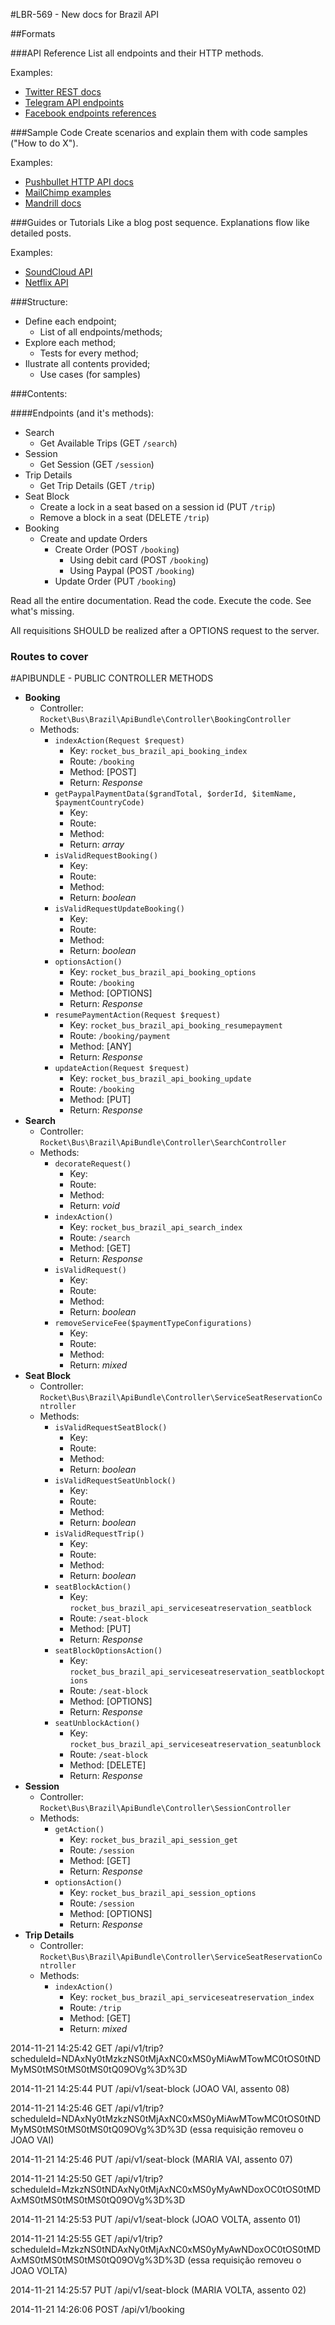#LBR-569 - New docs for Brazil API

##Formats

###API Reference
List all endpoints and their HTTP methods.

Examples:

- [Twitter REST docs](https://dev.twitter.com/rest/public)
- [Telegram API endpoints](https://core.telegram.org/methods)
- [Facebook endpoints references](https://developers.facebook.com/docs/graph-api/reference/v2.2/)

###Sample Code
Create scenarios and explain them with code samples ("How to do X").

Examples:

- [Pushbullet HTTP API docs](https://docs.pushbullet.com/http/)
- [MailChimp examples](https://apidocs.mailchimp.com/api/example-code/)
- [Mandrill docs](https://mandrillapp.com/api/docs/)

###Guides or Tutorials
Like a blog post sequence. Explanations flow like detailed posts.

Examples:

- [SoundCloud API](https://developers.soundcloud.com/docs/api/guide)
- [Netflix API](http://api-portal.anypoint.mulesoft.com/netflix/api/netflix-rest-api)


###Structure:

- Define each endpoint;
    - List of all endpoints/methods;
- Explore each method;
    - Tests for every method;
- Ilustrate all contents provided;
    - Use cases (for samples)

###Contents:

####Endpoints (and it's methods):

- Search
    - Get Available Trips (GET `/search`)
- Session
    - Get Session (GET `/session`)
- Trip Details
    - Get Trip Details (GET `/trip`)
- Seat Block
    - Create a lock in a seat based on a session id (PUT `/trip`)
    - Remove a block in a seat (DELETE `/trip`)
- Booking
    - Create and update Orders
        - Create Order (POST `/booking`)
            - Using debit card (POST `/booking`)
            - Using Paypal (POST `/booking`)
        - Update Order (PUT `/booking`)

Read all the entire documentation. Read the code. Execute the code. See what's missing.

All requisitions SHOULD be realized after a OPTIONS request to the server.

### Routes to cover


#APIBUNDLE - PUBLIC CONTROLLER METHODS

- **Booking**
    - Controller: `Rocket\Bus\Brazil\ApiBundle\Controller\BookingController`
    - Methods:
        - `indexAction(Request $request)`
            - Key: `rocket_bus_brazil_api_booking_index`
            - Route: `/booking`
            - Method: [POST]
            - Return: _Response_
        - `getPaypalPaymentData($grandTotal, $orderId, $itemName, $paymentCountryCode)`
            - Key:
            - Route:
            - Method:
            - Return: _array_
        - `isValidRequestBooking()`
            - Key:
            - Route:
            - Method:
            - Return: _boolean_
        - `isValidRequestUpdateBooking()`
            - Key:
            - Route:
            - Method:
            - Return: _boolean_
        - `optionsAction()`
            - Key: `rocket_bus_brazil_api_booking_options`
            - Route: `/booking`
            - Method: [OPTIONS]
            - Return: _Response_
        - `resumePaymentAction(Request $request)`
            - Key: `rocket_bus_brazil_api_booking_resumepayment`
            - Route: `/booking/payment`
            - Method: [ANY]
            - Return: _Response_
        - `updateAction(Request $request)`
            - Key: `rocket_bus_brazil_api_booking_update`
            - Route: `/booking`
            - Method: [PUT]
            - Return: _Response_
- **Search**
    - Controller: `Rocket\Bus\Brazil\ApiBundle\Controller\SearchController`
    - Methods:
        - `decorateRequest()`
            - Key: 
            - Route: 
            - Method: 
            - Return: _void_
        - `indexAction()`
            - Key: `rocket_bus_brazil_api_search_index`
            - Route: `/search` 
            - Method: [GET]
            - Return: _Response_
        - `isValidRequest()`
            - Key:
            - Route:
            - Method:
            - Return: _boolean_
        - `removeServiceFee($paymentTypeConfigurations)`
            - Key:
            - Route:
            - Method:
            - Return: _mixed_
- **Seat Block**
    - Controller: `Rocket\Bus\Brazil\ApiBundle\Controller\ServiceSeatReservationController`
    - Methods:
        - `isValidRequestSeatBlock()`
            - Key:
            - Route:
            - Method:
            - Return: _boolean_
        - `isValidRequestSeatUnblock()`
            - Key:
            - Route:
            - Method:
            - Return: _boolean_
        - `isValidRequestTrip()`
            - Key:
            - Route:
            - Method:
            - Return: _boolean_
        - `seatBlockAction()`
            - Key: `rocket_bus_brazil_api_serviceseatreservation_seatblock`
            - Route: `/seat-block`
            - Method: [PUT]
            - Return: _Response_
        - `seatBlockOptionsAction()`
            - Key: `rocket_bus_brazil_api_serviceseatreservation_seatblockoptions`
            - Route: `/seat-block`
            - Method: [OPTIONS]
            - Return: _Response_
        - `seatUnblockAction()`
            - Key: `rocket_bus_brazil_api_serviceseatreservation_seatunblock`
            - Route: `/seat-block`
            - Method: [DELETE]
            - Return: _Response_
- **Session**
    - Controller: `Rocket\Bus\Brazil\ApiBundle\Controller\SessionController`
    - Methods:
        - `getAction()`
            - Key: `rocket_bus_brazil_api_session_get`
            - Route: `/session`
            - Method: [GET]
            - Return: _Response_
        - `optionsAction()`
            - Key: `rocket_bus_brazil_api_session_options`
            - Route: `/session`
            - Method: [OPTIONS]
            - Return: _Response_
- **Trip Details**
    - Controller: `Rocket\Bus\Brazil\ApiBundle\Controller\ServiceSeatReservationController`
    - Methods:
        - `indexAction()`
            - Key: `rocket_bus_brazil_api_serviceseatreservation_index`
            - Route: `/trip`
            - Method: [GET]
            - Return: _mixed_        


2014-11-21 14:25:42 GET /api/v1/trip?scheduleId=NDAxNy0tMzkzNS0tMjAxNC0xMS0yMiAwMTowMC0tOS0tNDMyMS0tMS0tMS0tMS0tQ09OVg%3D%3D

2014-11-21 14:25:44 PUT /api/v1/seat-block (JOAO VAI, assento 08)

2014-11-21 14:25:46 GET /api/v1/trip?scheduleId=NDAxNy0tMzkzNS0tMjAxNC0xMS0yMiAwMTowMC0tOS0tNDMyMS0tMS0tMS0tMS0tQ09OVg%3D%3D (essa requisição removeu o JOAO VAI)

2014-11-21 14:25:46 PUT /api/v1/seat-block (MARIA VAI, assento 07)

2014-11-21 14:25:50 GET /api/v1/trip?scheduleId=MzkzNS0tNDAxNy0tMjAxNC0xMS0yMyAwNDoxOC0tOS0tMDAxMS0tMS0tMS0tMS0tQ09OVg%3D%3D

2014-11-21 14:25:53 PUT /api/v1/seat-block (JOAO VOLTA, assento 01)

2014-11-21 14:25:55 GET /api/v1/trip?scheduleId=MzkzNS0tNDAxNy0tMjAxNC0xMS0yMyAwNDoxOC0tOS0tMDAxMS0tMS0tMS0tMS0tQ09OVg%3D%3D (essa requisição removeu o JOAO VOLTA)

2014-11-21 14:25:57 PUT /api/v1/seat-block (MARIA VOLTA, assento 02)

2014-11-21 14:26:06 POST /api/v1/booking